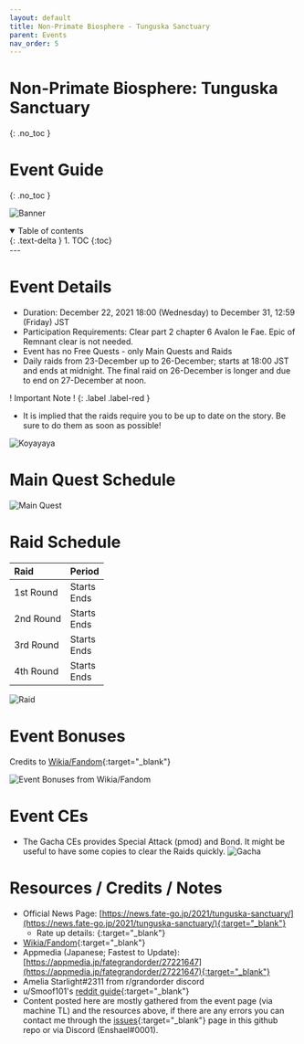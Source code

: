 ```yaml
---
layout: default
title: Non-Primate Biosphere - Tunguska Sanctuary
parent: Events
nav_order: 5
---
```


# Non-Primate Biosphere: Tunguska Sanctuary
{: .no_toc }
# Event Guide
{: .no_toc }

![Banner](https://news.fate-go.jp/wp-content/uploads/2021/tunguska-sanctuary_full_awsed/top_banner.png)

<details open markdown="block">
  <summary>
    Table of contents
  </summary>
  {: .text-delta }
1. TOC
{:toc}
</details>
---

# Event Details
- Duration: December 22, 2021 18:00 (Wednesday) to December 31, 12:59 (Friday) JST
- Participation Requirements: Clear part 2 chapter 6 Avalon le Fae. Epic of Remnant clear is not needed.
- Event has no Free Quests - only Main Quests and Raids
- Daily raids from 23-December up to 26-December; starts at 18:00 JST and ends at midnight. The final raid on 26-December is longer and due to end on 27-December at noon.
  
! Important Note !
{: .label .label-red }
- It is implied that the raids require you to be up to date on the story. Be sure to do them as soon as possible!

![Koyayaya](https://cdn.discordapp.com/emojis/871639197432299530.png?size=96)

# Main Quest Schedule
![Main Quest](https://cdn.discordapp.com/attachments/802752542538203147/922677518933303376/unknown.png)

# Raid Schedule

| Raid | Period |
| :-- | :-- |
| 1st Round | Starts <span id="timer1"></span><br/>Ends <span id="timer5"></span>|
| 2nd Round | Starts <span id="timer2"></span><br/>Ends <span id="timer6"></span>|
| 3rd Round | Starts <span id="timer3"></span><br/>Ends <span id="timer7"></span>|
| 4th Round | Starts <span id="timer4"></span><br/>Ends <span id="timer8"></span>|

![Raid](https://cdn.discordapp.com/attachments/802752542538203147/922783749580660766/unknown.png)

# Event Bonuses
Credits to [Wikia/Fandom](https://fategrandorder.fandom.com/wiki/Tunguska_Sanctuary){:target="_blank"}

![Event Bonuses from Wikia/Fandom](https://media.discordapp.net/attachments/802752542538203147/922675813688680448/unknown.png)

# Event CEs
- The Gacha CEs provides Special Attack (pmod) and Bond. It might be useful to have some copies to clear the Raids quickly.
![Gacha](https://news.fate-go.jp/wp-content/uploads/2021/tunguska-sanctuary_full_awsed/info_howto_02.png)

# Resources / Credits / Notes

- Official News Page: [https://news.fate-go.jp/2021/tunguska-sanctuary/](https://news.fate-go.jp/2021/tunguska-sanctuary/){:target="_blank"}
    - Rate up details: [](){:target="_blank"}
- [Wikia/Fandom](https://fategrandorder.fandom.com/wiki/Tunguska_Sanctuary){:target="_blank"}
- Appmedia (Japanese; Fastest to Update): [https://appmedia.jp/fategrandorder/27221647](https://appmedia.jp/fategrandorder/27221647){:target="_blank"}
- Amelia Starlight#2311 from r/grandorder discord
- u/Smoof101's [reddit guide](https://www.reddit.com/r/FGOGuide/comments/rkq55b/addition_tunguska_sanctuary_event_information/){:target="_blank"}
- Content posted here are mostly gathered from the event page (via machine TL) and the resources above, if there are any errors you can contact me through the [issues](https://github.com/enshael/fgo-guides/issues){:target="_blank"} page in this github repo or via Discord (Enshael#0001).

<!--
# Recommended Support List
![Support List]()

# Challenge Quest

- niconikon01 (Recommended Support): [https://twitter.com/niconikon01/](https://twitter.com/niconikon01/){:target="_blank"}
-->

<script>
setInterval(function () {  
  var times = [1640250000, 1640336400, 1640422800, 1640509200, 1640271600,1640358000,1640444400,1640574000];
  
  var now = new Date().getTime() / 1000;
  for(var i=0; i<times.length;i++){
    var futureEvent = times[i] > now;
    var diff = times[i]-now;
    if(!futureEvent) {
      diff = -diff;
    }
    /*https://stackoverflow.com/a/52387803*/
    var d = Math.floor(diff / (60*60*24));
    var h = Math.floor((diff % (60*60*24)) / (60*60));
    var m = Math.floor((diff % (60*60)) / 60);
    var s = Math.floor(diff % 60);
    var dDisplay = d > 0 ? d + (d == 1 ? " day, " : " days, ") : "";
    var hDisplay = h > 0 ? h + (h == 1 ? " hour, " : " hours, ") : "";
    var mDisplay = m > 0 ? m + (m == 1 ? " minute, " : " minutes, ") : "";
    var sDisplay = s > 0 ? s + (s == 1 ? " second" : " seconds") : "";

    var disp = dDisplay + hDisplay + mDisplay + sDisplay;

    if(futureEvent) {
      disp = "In " + disp + ".";
    } else {
      disp = disp + " ago.";
    }
    document.querySelector("#timer"+(i+1)).textContent = disp;
  }
}, 1000);
</script>